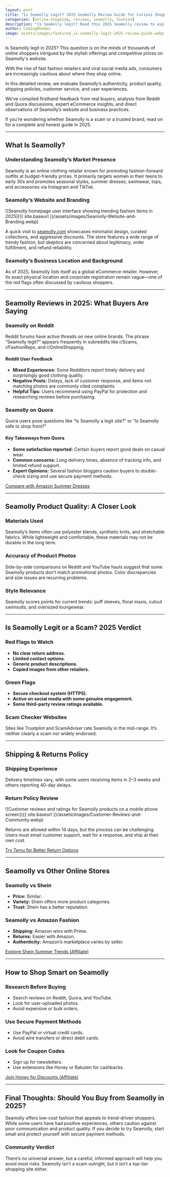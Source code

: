 ```yaml
---
layout: post
title: "Is Seamolly Legit? 2025 Seamolly Review Guide for Curious Shoppers"
categories: [online-shopping, reviews, seamolly, fashion]
description: "Is Seamolly legit? Read this 2025 Seamolly review to explore user opinions, site safety, shipping, and fashion quality before you buy."
author: CodingRhodes
image: assets/images/featured_is-seamolly-legit-2025-review-guide.webp
---
```


Is Seamolly legit in 2025? This question is on the minds of thousands of online shoppers intrigued by the stylish offerings and competitive prices on Seamolly's website. 

With the rise of fast fashion retailers and viral social media ads, consumers are increasingly cautious about where they shop online. 

In this detailed review, we evaluate Seamolly’s authenticity, product quality, shipping policies, customer service, and user experiences. 

We’ve compiled firsthand feedback from real buyers, analysis from Reddit and Quora discussions, expert eCommerce insights, and direct observations of Seamolly’s website and business practices.

If you’re wondering whether Seamolly is a scam or a trusted brand, read on for a complete and honest guide in 2025.

---

## What Is Seamolly?

### Understanding Seamolly’s Market Presence

Seamolly is an online clothing retailer known for promoting fashion-forward outfits at budget-friendly prices. It primarily targets women in their teens to early 30s and promotes seasonal styles, summer dresses, swimwear, tops, and accessories via Instagram and TikTok.

### Seamolly’s Website and Branding

![Seamolly homepage user interface showing trending fashion items in 2025]({{ site.baseurl }}/assets/images/Seamolly-Website-and-Branding.webp)

A quick visit to [seamolly.com](https://www.seamolly.com) showcases minimalist design, curated collections, and aggressive discounts. The store features a wide range of trendy fashion, but skeptics are concerned about legitimacy, order fulfillment, and refund reliability.

### Seamolly’s Business Location and Background

As of 2025, Seamolly lists itself as a global eCommerce retailer. However, its exact physical location and corporate registration remain vague—one of the red flags often discussed by cautious shoppers.

---

## Seamolly Reviews in 2025: What Buyers Are Saying

### Seamolly on Reddit

Reddit forums have active threads on new online brands. The phrase “Seamolly legit?” appears frequently in subreddits like r/Scams, r/FashionReps, and r/OnlineShopping.

#### Reddit User Feedback

* **Mixed Experiences:** Some Redditors report timely delivery and surprisingly good clothing quality.
* **Negative Posts:** Delays, lack of customer response, and items not matching photos are commonly cited complaints.
* **Helpful Tips:** Users recommend using PayPal for protection and researching reviews before purchasing.

### Seamolly on Quora

Quora users pose questions like “Is Seamolly a legit site?” or “Is Seamolly safe to shop from?”

#### Key Takeaways from Quora

* **Some satisfaction reported:** Certain buyers report good deals on casual wear.
* **Common concerns:** Long delivery times, absence of tracking info, and limited refund support.
* **Expert Opinions:** Several fashion bloggers caution buyers to double-check sizing and use secure payment methods.

[Compare with Amazon Summer Dresses](https://amzn.to/3GWRbFn)

---

## Seamolly Product Quality: A Closer Look

### Materials Used

Seamolly’s items often use polyester blends, synthetic knits, and stretchable fabrics. While lightweight and comfortable, these materials may not be durable in the long term.

### Accuracy of Product Photos

Side-by-side comparisons on Reddit and YouTube hauls suggest that some Seamolly products don’t match promotional photos. Color discrepancies and size issues are recurring problems.

### Style Relevance

Seamolly scores points for current trends: puff sleeves, floral maxis, cutout swimsuits, and oversized loungewear.

---

## Is Seamolly Legit or a Scam? 2025 Verdict

### Red Flags to Watch

* **No clear return address.**
* **Limited contact options.**
* **Generic product descriptions.**
* **Copied images from other retailers.**

### Green Flags

* **Secure checkout system (HTTPS).**
* **Active on social media with some genuine engagement.**
* **Some third-party review ratings available.**

### Scam Checker Websites

Sites like Trustpilot and ScamAdviser rate Seamolly in the mid-range. It’s neither clearly a scam nor widely endorsed.

---

## Shipping & Returns Policy

### Shipping Experience

Delivery timelines vary, with some users receiving items in 2–3 weeks and others reporting 40-day delays.

### Return Policy Review

![Customer reviews and ratings for Seamolly products on a mobile phone screen]({{ site.baseurl }}/assets/images/Customer-Reviews-and-Community.webp)

Returns are allowed within 14 days, but the process can be challenging. Users must email customer support, wait for a response, and ship at their own cost.

[Try Temu for Better Return Options](https://www.temu.com/)

---

## Seamolly vs Other Online Stores

### Seamolly vs Shein

* **Price:** Similar.
* **Variety:** Shein offers more product categories.
* **Trust:** Shein has a better reputation.

### Seamolly vs Amazon Fashion

* **Shipping:** Amazon wins with Prime.
* **Returns:** Easier with Amazon.
* **Authenticity:** Amazon’s marketplace varies by seller.

[Explore Shein Summer Trends (Affiliate)](https://www.shein.com/)

---

## How to Shop Smart on Seamolly

### Research Before Buying

* Search reviews on Reddit, Quora, and YouTube.
* Look for user-uploaded photos.
* Avoid expensive or bulk orders.

### Use Secure Payment Methods

* Use PayPal or virtual credit cards.
* Avoid wire transfers or direct debit cards.

### Look for Coupon Codes

* Sign up for newsletters.
* Use extensions like Honey or Rakuten for cashbacks.

[Join Honey for Discounts (Affiliate)](https://www.joinhoney.com/)

---

## Final Thoughts: Should You Buy from Seamolly in 2025?

Seamolly offers low-cost fashion that appeals to trend-driven shoppers. While some users have had positive experiences, others caution against poor communication and product quality. If you decide to try Seamolly, start small and protect yourself with secure payment methods.

### Community Verdict

There’s no universal answer, but a careful, informed approach will help you avoid most risks. Seamolly isn't a scam outright, but it isn’t a top-tier shopping site either.



